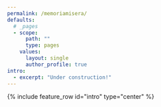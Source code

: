 ```yaml
---
permalink: /memoriamisera/
defaults:
  # _pages
  - scope:
      path: ""
      type: pages
    values:
      layout: single
      author_profile: true
intro:
  - excerpt: "Under construction!"
---
```


{% include feature_row id="intro" type="center" %}